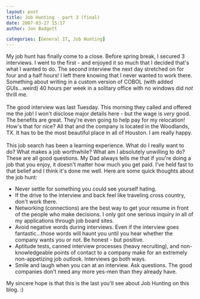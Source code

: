 ```yaml
---
layout: post
title: Job Hunting - part 3 (final)
date: 2007-03-27 15:17
author: Jon Badgett

categories: [General IT, Job Hunting]
---
```

My job hunt has finally come to a close.  Before spring break, I secured 3 interviews.  I went to the first - and enjoyed it so much that I decided that's what I wanted to do.  The second interview the next day stretched on for four and a half hours!  I left there knowing that I never wanted to work there.  Something about writing in a custom version of COBOL (with added GUIs...weird) 40 hours per week in a solitary office with no windows did <span style="font-style: italic;">not</span> thrill me.  <br /><br />The good interview was last Tuesday.  This morning they called and offered me the job!  I won't disclose major details here - but the wage is <span style="font-style: italic;">very</span> good.  The benefits are great.  They're even going to help pay for my relocation!  How's that for nice?  All that and the company is located in the Woodlands, TX.  It has to be the most beautiful place in all of Houston.  I am really happy.<br /><br />This job search has been a learning experience.  What do I really want to do?  What makes a job worthwhile?  What am I absolutely unwilling to do?  These are all good questions.  My Dad always tells me that if you're doing a job that you enjoy, it doesn't matter how much you get paid.  I've held fast to that belief and I think it's done me well.  Here are some quick thoughts about the job hunt:<br /><ul><li>Never settle for something you could see yourself hating.</li><li>If the drive to the interview and back feel like traveling cross country, don't work there.</li><li>Networking (connections) are the best way to get your resume in front of the people who make decisions.  I only got one serious inquiry in all of my applications through job board sites.</li><li>Avoid negative words during interviews.  Even if the interview goes fantastic...those words will haunt you until you hear whether the company wants you or not.  Be honest - but positive.</li><li>Aptitude tests, canned interview processes (heavy recruiting), and non-knowledgeable points of contact to a company make for an extremely non-appetizing job outlook.  Interviews go both ways.</li><li>Smile and laugh when you can at an interview.  Ask questions.  The good companies don't need any more yes-men than they already have.</li></ul>My sincere hope is that this is the last you'll see about Job Hunting on this blog. :)
